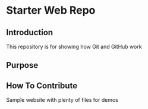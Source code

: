 # Starter Web Repo

## Introduction

This repository is for showing how Git and GitHub work

## Purpose

## How To Contribute

Sample website with plenty of files for demos